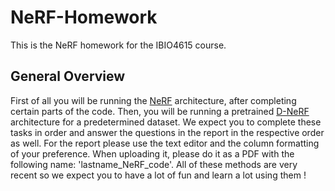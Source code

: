 # NeRF-Homework
This is the NeRF homework for the IBIO4615 course.
## General Overview
First of all you will be running the [NeRF](https://arxiv.org/pdf/2003.08934.pdf) architecture, after completing certain parts of the code. Then, you will be running a pretrained [D-NeRF](https://arxiv.org/pdf/2008.02268.pdf) architecture for a predetermined dataset. We expect you to complete these tasks in order and answer the questions in the report in the respective order as well. For the report please use the text editor and the column formatting of your preference. When uploading it, please do it as a PDF with the following name: 'lastname_NeRF_code'. All of these methods are very recent so we expect you to have a lot of fun and learn a lot using them ! 

